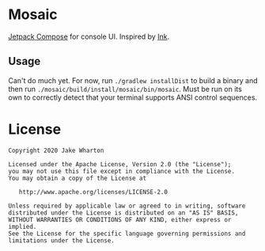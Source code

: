# Mosaic

[Jetpack Compose](https://developer.android.com/jetpack/compose) for console UI. Inspired by [Ink](https://github.com/vadimdemedes/ink).


## Usage

Can't do much yet. For now, run `./gradlew installDist` to build a binary and then run
`./mosaic/build/install/mosaic/bin/mosaic`. Must be run on its own to correctly detect
that your terminal supports ANSI control sequences.


# License

    Copyright 2020 Jake Wharton

    Licensed under the Apache License, Version 2.0 (the "License");
    you may not use this file except in compliance with the License.
    You may obtain a copy of the License at

       http://www.apache.org/licenses/LICENSE-2.0

    Unless required by applicable law or agreed to in writing, software
    distributed under the License is distributed on an "AS IS" BASIS,
    WITHOUT WARRANTIES OR CONDITIONS OF ANY KIND, either express or implied.
    See the License for the specific language governing permissions and
    limitations under the License.
